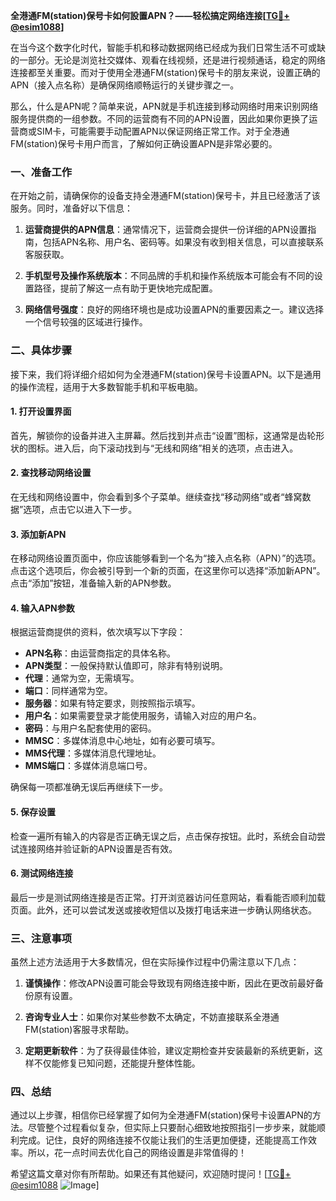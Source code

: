 **全港通FM(station)保号卡如何設置APN？——轻松搞定网络连接[[TG💪+ @esim1088](https://t.me/s/esim1088)]**

在当今这个数字化时代，智能手机和移动数据网络已经成为我们日常生活不可或缺的一部分。无论是浏览社交媒体、观看在线视频，还是进行视频通话，稳定的网络连接都至关重要。而对于使用全港通FM(station)保号卡的朋友来说，设置正确的APN（接入点名称）是确保网络顺畅运行的关键步骤之一。

那么，什么是APN呢？简单来说，APN就是手机连接到移动网络时用来识别网络服务提供商的一组参数。不同的运营商有不同的APN设置，因此如果你更换了运营商或SIM卡，可能需要手动配置APN以保证网络正常工作。对于全港通FM(station)保号卡用户而言，了解如何正确设置APN是非常必要的。

### 一、准备工作

在开始之前，请确保你的设备支持全港通FM(station)保号卡，并且已经激活了该服务。同时，准备好以下信息：

1. **运营商提供的APN信息**：通常情况下，运营商会提供一份详细的APN设置指南，包括APN名称、用户名、密码等。如果没有收到相关信息，可以直接联系客服获取。
   
2. **手机型号及操作系统版本**：不同品牌的手机和操作系统版本可能会有不同的设置路径，提前了解这一点有助于更快地完成配置。

3. **网络信号强度**：良好的网络环境也是成功设置APN的重要因素之一。建议选择一个信号较强的区域进行操作。

### 二、具体步骤

接下来，我们将详细介绍如何为全港通FM(station)保号卡设置APN。以下是通用的操作流程，适用于大多数智能手机和平板电脑。

#### 1. 打开设置界面

首先，解锁你的设备并进入主屏幕。然后找到并点击“设置”图标，这通常是齿轮形状的图标。进入后，向下滚动找到与“无线和网络”相关的选项，点击进入。

#### 2. 查找移动网络设置

在无线和网络设置中，你会看到多个子菜单。继续查找“移动网络”或者“蜂窝数据”选项，点击它以进入下一步。

#### 3. 添加新APN

在移动网络设置页面中，你应该能够看到一个名为“接入点名称（APN）”的选项。点击这个选项后，你会被引导到一个新的页面，在这里你可以选择“添加新APN”。点击“添加”按钮，准备输入新的APN参数。

#### 4. 输入APN参数

根据运营商提供的资料，依次填写以下字段：

- **APN名称**：由运营商指定的具体名称。
- **APN类型**：一般保持默认值即可，除非有特别说明。
- **代理**：通常为空，无需填写。
- **端口**：同样通常为空。
- **服务器**：如果有特定要求，则按照指示填写。
- **用户名**：如果需要登录才能使用服务，请输入对应的用户名。
- **密码**：与用户名配套使用的密码。
- **MMSC**：多媒体消息中心地址，如有必要可填写。
- **MMS代理**：多媒体消息代理地址。
- **MMS端口**：多媒体消息端口号。

确保每一项都准确无误后再继续下一步。

#### 5. 保存设置

检查一遍所有输入的内容是否正确无误之后，点击保存按钮。此时，系统会自动尝试连接网络并验证新的APN设置是否有效。

#### 6. 测试网络连接

最后一步是测试网络连接是否正常。打开浏览器访问任意网站，看看能否顺利加载页面。此外，还可以尝试发送或接收短信以及拨打电话来进一步确认网络状态。

### 三、注意事项

虽然上述方法适用于大多数情况，但在实际操作过程中仍需注意以下几点：

1. **谨慎操作**：修改APN设置可能会导致现有网络连接中断，因此在更改前最好备份原有设置。
   
2. **咨询专业人士**：如果你对某些参数不太确定，不妨直接联系全港通FM(station)客服寻求帮助。
   
3. **定期更新软件**：为了获得最佳体验，建议定期检查并安装最新的系统更新，这样不仅能修复已知问题，还能提升整体性能。

### 四、总结

通过以上步骤，相信你已经掌握了如何为全港通FM(station)保号卡设置APN的方法。尽管整个过程看似复杂，但实际上只要耐心细致地按照指引一步步来，就能顺利完成。记住，良好的网络连接不仅能让我们的生活更加便捷，还能提高工作效率。所以，花一点时间去优化自己的网络设置是非常值得的！

希望这篇文章对你有所帮助。如果还有其他疑问，欢迎随时提问！[[TG💪+ @esim1088](https://t.me/s/esim1088) ![Image](https://i.postimg.cc/4NQfJmqS/Snipaste-2025-05-13-00-14-12.png)]